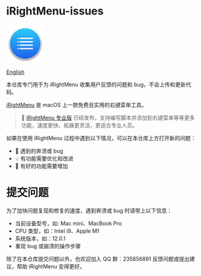 # iRightMenu-issues

<img width="100" height="100" src="https://github.com/lemon4ex/iRightMenu-issues/blob/main/icon.png" alt="iRightMenu">

[English](https://github.com/lemon4ex/iRightMenu-issues/blob/main/README.md)

本仓库专门用于为 iRightMenu 收集用户反馈的问题和 bug，不会上传和更新代码。

[iRightMenu](https://apps.apple.com/cn/app/irightmenu-%E5%8F%B3%E9%94%AE%E6%96%B0%E5%BB%BA%E6%96%87%E4%BB%B6%E8%8F%9C%E5%8D%95/id1542347829?mt=12) 是 macOS 上一款免费且实用的右键菜单工具。

> 🎉 [iRightMenu 专业版](https://byteage.com/store/24.html?from=github) 已经发布，支持编写脚本并添加到右键菜单等等更多功能，速度更快，拓展更灵活，更适合专业人员。

如果在使用 iRightMenu 过程中遇到以下情况，可以在本仓库上方打开新的问题：

- 🐛 遇到的奔溃或 bug
- 💡 有功能需要优化和改进
- 🎁 有好的功能需要增加

# 提交问题

为了加快问题复现和修复的速度，遇到奔溃或 bug 时请带上以下信息：

- 当前设备型号，如: Mac mini、MacBook Pro
- CPU 类型，如：Intel i9、Apple M1
- 系统版本，如：12.0.1
- 重现 bug 或崩溃的操作步骤

除了在本仓库提交问题以外，也欢迎加入 QQ 群：235856891 反馈问题或提出建议，帮助 iRightMenu 变得更好。
